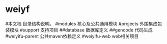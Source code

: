 weiyf
=====
#本文档
目录结构说明。
#modules
核心及公共通用模块
#projects
外围集成包装模块
#support
支持项目
##database
数据库定义
##gencode
代码生成
#weiyifu-parent
公共maven依赖定义
#weiyifu-web
web相关项目